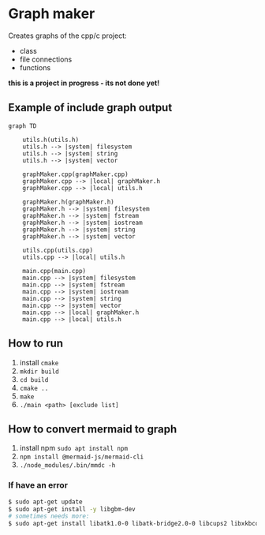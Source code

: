 # Graph maker

Creates graphs of the cpp/c project:

- class
- file connections
- functions

**this is a project in progress - its not done yet!**

## Example of include graph output
```mermaid
graph TD

    utils.h(utils.h)
    utils.h --> |system| filesystem
    utils.h --> |system| string
    utils.h --> |system| vector

    graphMaker.cpp(graphMaker.cpp)
    graphMaker.cpp --> |local| graphMaker.h
    graphMaker.cpp --> |local| utils.h

    graphMaker.h(graphMaker.h)
    graphMaker.h --> |system| filesystem
    graphMaker.h --> |system| fstream
    graphMaker.h --> |system| iostream
    graphMaker.h --> |system| string
    graphMaker.h --> |system| vector

    utils.cpp(utils.cpp)
    utils.cpp --> |local| utils.h

    main.cpp(main.cpp)
    main.cpp --> |system| filesystem
    main.cpp --> |system| fstream
    main.cpp --> |system| iostream
    main.cpp --> |system| string
    main.cpp --> |system| vector
    main.cpp --> |local| graphMaker.h
    main.cpp --> |local| utils.h
```

## How to run

1. install `cmake`
1. `mkdir build`
1. `cd build`
1. `cmake ..`
1. `make`
1. `./main <path> [exclude list] `

## How to convert mermaid to graph

1. install npm `sudo apt install npm`
1. `npm install @mermaid-js/mermaid-cli`
1. `./node_modules/.bin/mmdc -h`

### If have an error

```bash
$ sudo apt-get update
$ sudo apt-get install -y libgbm-dev
# sometimes needs more:
$ sudo apt-get install libatk1.0-0 libatk-bridge2.0-0 libcups2 libxkbcommon-x11-0 libxcomposite1 libxdamage1 libxfixes3 libxrandr2 libgbm1 libpango-1.0-0 libcairo2
```
